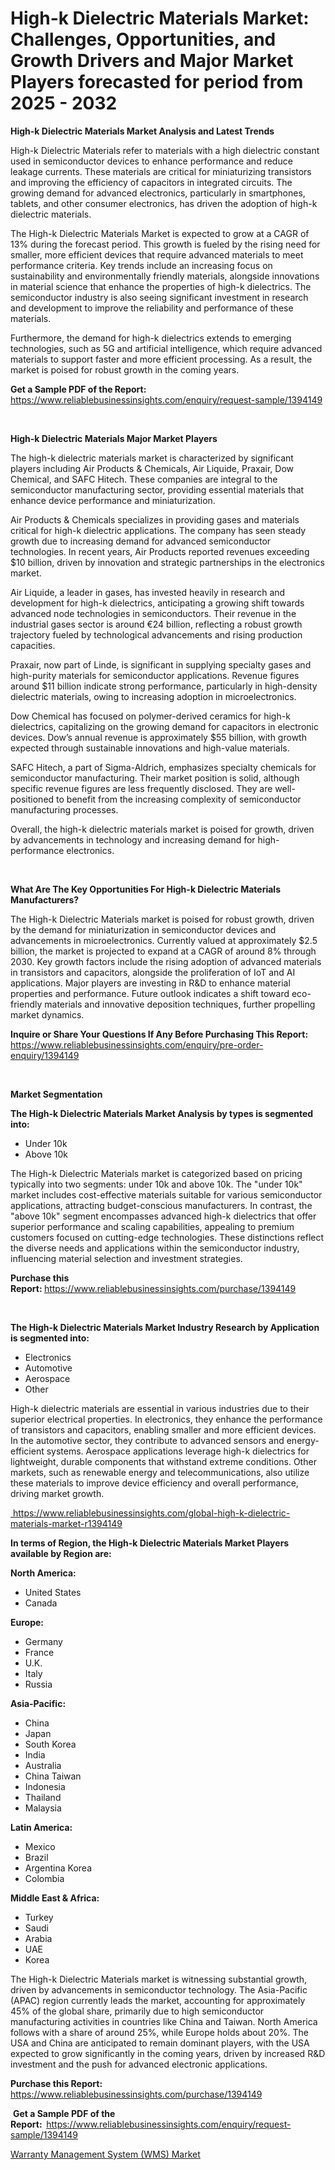 <p><h1>High-k Dielectric Materials Market: Challenges, Opportunities, and Growth Drivers and Major Market Players forecasted for period from 2025 - 2032</h1></p><p><strong>High-k Dielectric Materials Market Analysis and Latest Trends</strong></p>
<p><p>High-k Dielectric Materials refer to materials with a high dielectric constant used in semiconductor devices to enhance performance and reduce leakage currents. These materials are critical for miniaturizing transistors and improving the efficiency of capacitors in integrated circuits. The growing demand for advanced electronics, particularly in smartphones, tablets, and other consumer electronics, has driven the adoption of high-k dielectric materials.</p><p>The High-k Dielectric Materials Market is expected to grow at a CAGR of 13% during the forecast period. This growth is fueled by the rising need for smaller, more efficient devices that require advanced materials to meet performance criteria. Key trends include an increasing focus on sustainability and environmentally friendly materials, alongside innovations in material science that enhance the properties of high-k dielectrics. The semiconductor industry is also seeing significant investment in research and development to improve the reliability and performance of these materials.</p><p>Furthermore, the demand for high-k dielectrics extends to emerging technologies, such as 5G and artificial intelligence, which require advanced materials to support faster and more efficient processing. As a result, the market is poised for robust growth in the coming years.</p></p>
<p><strong>Get a Sample PDF of the Report:&nbsp;</strong> <a href="https://www.reliablebusinessinsights.com/enquiry/request-sample/1394149?utm_campaign=2099&utm_medium=2&utm_source=Github&utm_content=ia&utm_term=22032025&utm_id=high-k-dielectric-materials">https://www.reliablebusinessinsights.com/enquiry/request-sample/1394149</a></p>
<p>&nbsp;</p>
<p><strong>High-k Dielectric Materials Major Market Players</strong></p>
<p><p>The high-k dielectric materials market is characterized by significant players including Air Products & Chemicals, Air Liquide, Praxair, Dow Chemical, and SAFC Hitech. These companies are integral to the semiconductor manufacturing sector, providing essential materials that enhance device performance and miniaturization.</p><p>Air Products & Chemicals specializes in providing gases and materials critical for high-k dielectric applications. The company has seen steady growth due to increasing demand for advanced semiconductor technologies. In recent years, Air Products reported revenues exceeding $10 billion, driven by innovation and strategic partnerships in the electronics market.</p><p>Air Liquide, a leader in gases, has invested heavily in research and development for high-k dielectrics, anticipating a growing shift towards advanced node technologies in semiconductors. Their revenue in the industrial gases sector is around €24 billion, reflecting a robust growth trajectory fueled by technological advancements and rising production capacities.</p><p>Praxair, now part of Linde, is significant in supplying specialty gases and high-purity materials for semiconductor applications. Revenue figures around $11 billion indicate strong performance, particularly in high-density dielectric materials, owing to increasing adoption in microelectronics.</p><p>Dow Chemical has focused on polymer-derived ceramics for high-k dielectrics, capitalizing on the growing demand for capacitors in electronic devices. Dow’s annual revenue is approximately $55 billion, with growth expected through sustainable innovations and high-value materials.</p><p>SAFC Hitech, a part of Sigma-Aldrich, emphasizes specialty chemicals for semiconductor manufacturing. Their market position is solid, although specific revenue figures are less frequently disclosed. They are well-positioned to benefit from the increasing complexity of semiconductor manufacturing processes.</p><p>Overall, the high-k dielectric materials market is poised for growth, driven by advancements in technology and increasing demand for high-performance electronics.</p></p>
<p>&nbsp;</p>
<p><strong>What Are The Key Opportunities For High-k Dielectric Materials Manufacturers?</strong></p>
<p><p>The High-k Dielectric Materials market is poised for robust growth, driven by the demand for miniaturization in semiconductor devices and advancements in microelectronics. Currently valued at approximately $2.5 billion, the market is projected to expand at a CAGR of around 8% through 2030. Key growth factors include the rising adoption of advanced materials in transistors and capacitors, alongside the proliferation of IoT and AI applications. Major players are investing in R&D to enhance material properties and performance. Future outlook indicates a shift toward eco-friendly materials and innovative deposition techniques, further propelling market dynamics.</p></p>
<p><strong>Inquire or Share Your Questions If Any Before Purchasing This Report:</strong> <a href="https://www.reliablebusinessinsights.com/enquiry/pre-order-enquiry/1394149?utm_campaign=2099&utm_medium=2&utm_source=Github&utm_content=ia&utm_term=22032025&utm_id=high-k-dielectric-materials">https://www.reliablebusinessinsights.com/enquiry/pre-order-enquiry/1394149</a></p>
<p>&nbsp;</p>
<p><strong>Market Segmentation</strong></p>
<p><strong>The High-k Dielectric Materials Market Analysis by types is segmented into:</strong></p>
<p><ul><li>Under 10k</li><li>Above 10k</li></ul></p>
<p><p>The High-k Dielectric Materials market is categorized based on pricing typically into two segments: under 10k and above 10k. The "under 10k" market includes cost-effective materials suitable for various semiconductor applications, attracting budget-conscious manufacturers. In contrast, the "above 10k" segment encompasses advanced high-k dielectrics that offer superior performance and scaling capabilities, appealing to premium customers focused on cutting-edge technologies. These distinctions reflect the diverse needs and applications within the semiconductor industry, influencing material selection and investment strategies.</p></p>
<p><strong>Purchase this Report:&nbsp;</strong><a href="https://www.reliablebusinessinsights.com/purchase/1394149?utm_campaign=2099&utm_medium=2&utm_source=Github&utm_content=ia&utm_term=22032025&utm_id=high-k-dielectric-materials">https://www.reliablebusinessinsights.com/purchase/1394149</a></p>
<p>&nbsp;</p>
<p><strong>The High-k Dielectric Materials Market Industry Research by Application is segmented into:</strong></p>
<p><ul><li>Electronics</li><li>Automotive</li><li>Aerospace</li><li>Other</li></ul></p>
<p><p>High-k dielectric materials are essential in various industries due to their superior electrical properties. In electronics, they enhance the performance of transistors and capacitors, enabling smaller and more efficient devices. In the automotive sector, they contribute to advanced sensors and energy-efficient systems. Aerospace applications leverage high-k dielectrics for lightweight, durable components that withstand extreme conditions. Other markets, such as renewable energy and telecommunications, also utilize these materials to improve device efficiency and overall performance, driving market growth.</p></p>
<p><a href="https://www.reliablebusinessinsights.com/global-high-k-dielectric-materials-market-r1394149?utm_campaign=2099&utm_medium=2&utm_source=Github&utm_content=ia&utm_term=22032025&utm_id=high-k-dielectric-materials">&nbsp;https://www.reliablebusinessinsights.com/global-high-k-dielectric-materials-market-r1394149</a></p>
<p><strong>In terms of Region, the High-k Dielectric Materials Market Players available by Region are:</strong></p>
<p>
    <p> <strong> North America: </strong>
        <ul>
            <li>United States</li>
            <li>Canada</li>
        </ul>
        </p> 
    <p> <strong> Europe: </strong>
        <ul>
            <li>Germany</li>
            <li>France</li>
            <li>U.K.</li>
            <li>Italy</li>
            <li>Russia</li>
        </ul>
        </p> 
    <p> <strong> Asia-Pacific: </strong>
        <ul>
            <li>China</li>
            <li>Japan</li>
            <li>South Korea</li>
            <li>India</li>
            <li>Australia</li>
            <li>China Taiwan</li>
            <li>Indonesia</li>
            <li>Thailand</li>
            <li>Malaysia</li>
        </ul>
        </p> 
    <p> <strong> Latin America: </strong>
        <ul>
            <li>Mexico</li>
            <li>Brazil</li>
            <li>Argentina Korea</li>
            <li>Colombia</li>
        </ul>
        </p> 
    <p> <strong> Middle East & Africa: </strong>
        <ul>
            <li>Turkey</li>
            <li>Saudi</li>
            <li>Arabia</li>
            <li>UAE</li>
            <li>Korea</li>
        </ul>
    </p>
    </p>
<p><p>The High-k Dielectric Materials market is witnessing substantial growth, driven by advancements in semiconductor technology. The Asia-Pacific (APAC) region currently leads the market, accounting for approximately 45% of the global share, primarily due to high semiconductor manufacturing activities in countries like China and Taiwan. North America follows with a share of around 25%, while Europe holds about 20%. The USA and China are anticipated to remain dominant players, with the USA expected to grow significantly in the coming years, driven by increased R&D investment and the push for advanced electronic applications.</p></p>
<p><strong>Purchase this Report: </strong><a href="https://www.reliablebusinessinsights.com/purchase/1394149?utm_campaign=2099&utm_medium=2&utm_source=Github&utm_content=ia&utm_term=22032025&utm_id=high-k-dielectric-materials">https://www.reliablebusinessinsights.com/purchase/1394149</a></p>
<p>&nbsp;<strong>Get a Sample PDF of the Report:&nbsp;&nbsp;</strong><a href="https://www.reliablebusinessinsights.com/enquiry/request-sample/1394149?utm_campaign=2099&utm_medium=2&utm_source=Github&utm_content=ia&utm_term=22032025&utm_id=high-k-dielectric-materials">https://www.reliablebusinessinsights.com/enquiry/request-sample/1394149</a></p>
<p><strong></strong></p>
<p><p><a href="https://github.com/NargisHussain432/Market-Research-Report-List-1/blob/main/warranty-management-system-wms-market.md?utm_campaign=2099&utm_medium=2&utm_source=Github&utm_content=ia&utm_term=22032025&utm_id=high-k-dielectric-materials">Warranty Management System (WMS) Market</a></p></p>